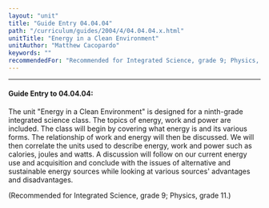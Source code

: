 ```yaml
---
layout: "unit"
title: "Guide Entry 04.04.04"
path: "/curriculum/guides/2004/4/04.04.04.x.html"
unitTitle: "Energy in a Clean Environment"
unitAuthor: "Matthew Cacopardo"
keywords: ""
recommendedFor: "Recommended for Integrated Science, grade 9; Physics, grade 11."
---
```

<body>
<hr/>
<h4>
Guide Entry to 04.04.04:
</h4>
<p>
The unit "Energy in a Clean Environment" is designed for a ninth-grade integrated science class. The topics of energy, work and power are included. The class will begin by covering what energy is and its various forms. The relationship of work and energy will then be discussed. We will then correlate the units used to describe energy, work and power such as calories, joules and watts. A discussion will follow on our current energy use and acquisition and conclude with the issues of alternative and sustainable energy sources while looking at various sources' advantages and disadvantages.
</p>
<p>
(Recommended for Integrated Science, grade 9; Physics, grade 11.)
</p>
</body>